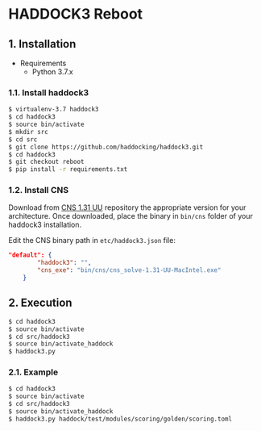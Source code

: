 # HADDOCK3 Reboot

## 1. Installation

* Requirements
    * Python 3.7.x

### 1.1. Install haddock3
```bash
$ virtualenv-3.7 haddock3
$ cd haddock3
$ source bin/activate
$ mkdir src
$ cd src
$ git clone https://github.com/haddocking/haddock3.git
$ cd haddock3
$ git checkout reboot
$ pip install -r requirements.txt
```

### 1.2. Install CNS

Download from [CNS 1.31 UU](https://surfdrive.surf.nl/files/index.php/apps/files/?dir=/Shared/HADDOCK/CNS&fileid=5041663829) repository the appropriate version for your architecture. Once downloaded, place the binary in `bin/cns` folder of your haddock3 installation.

Edit the CNS binary path in `etc/haddock3.json` file:

```json
"default": {
        "haddock3": "",
        "cns_exe": "bin/cns/cns_solve-1.31-UU-MacIntel.exe"
    }
```

## 2. Execution

```bash
$ cd haddock3
$ source bin/activate
$ cd src/haddock3
$ source bin/activate_haddock
$ haddock3.py
```

### 2.1. Example

```bash
$ cd haddock3
$ source bin/activate
$ cd src/haddock3
$ source bin/activate_haddock
$ haddock3.py haddock/test/modules/scoring/golden/scoring.toml
```

